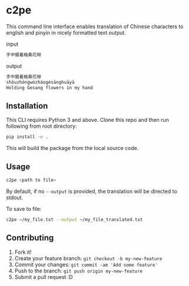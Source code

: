 # c2pe

This command line interface enables translation of Chinese characters to english and pinyin in nicely formatted text output.

input
```bash
手中握着格桑花呀
```

output
```bash
手中握着格桑花呀
shǒuzhōngwòzháogésānghuāyā
Holding Gesang flowers in my hand
```
## Installation

This CLI requires Python 3 and above.
Clone this repo and then run following from root directory:
```bash
pip install -e .
```

This will build the package from the local source code.

## Usage

```bash
c2pe <path to file>
```
By default, if no `--output` is provided, the translation will be directed to stdout.

To save to file:

```bash
c2pe ~/my_file.txt --output ~/my_file_translated.txt
```
## Contributing

1. Fork it!
2. Create your feature branch: `git checkout -b my-new-feature`
3. Commit your changes: `git commit -am 'Add some feature'`
4. Push to the branch: `git push origin my-new-feature`
5. Submit a pull request :D